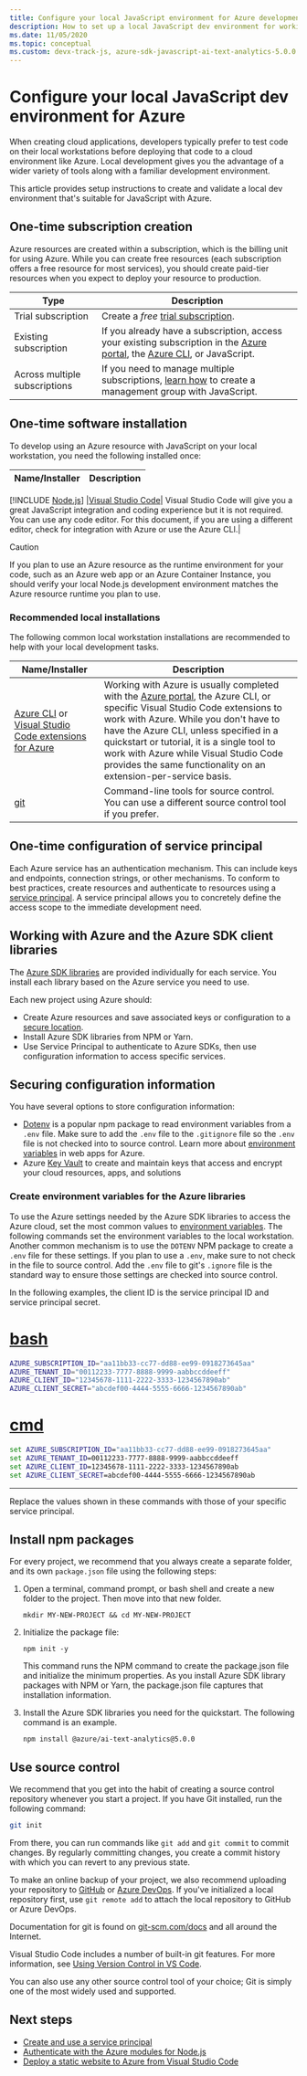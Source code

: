 ```yaml
---
title: Configure your local JavaScript environment for Azure development
description: How to set up a local JavaScript dev environment for working with Azure, including an editor, the Azure SDK libraries, optional tools, and the necessary credentials for library authentication.
ms.date: 11/05/2020
ms.topic: conceptual
ms.custom: devx-track-js, azure-sdk-javascript-ai-text-analytics-5.0.0
---
```


# Configure your local JavaScript dev environment for Azure

When creating cloud applications, developers typically prefer to test code on their local workstations before deploying that code to a cloud environment like Azure. Local development gives you the advantage of a wider variety of tools along with a familiar development environment.

This article provides setup instructions to create and validate a local dev environment that's suitable for JavaScript with Azure.

## One-time subscription creation

Azure resources are created within a subscription, which is the billing unit for using Azure. While you can create free resources (each subscription offers a free resource for most services), you should create paid-tier resources when you expect to deploy your resource to production.

|Type|Description|
|--|--|
|Trial subscription|Create a _free_ [trial subscription](https://azure.microsoft.com/free/).|
|Existing subscription|If you already have a subscription, access your existing subscription in the [Azure portal](https://portal.azure.com), the [Azure CLI](), or JavaScript.|
|Across multiple subscriptions|If you need to manage multiple subscriptions, [learn how](/azure/governance/management-groups/create-management-group-javascript) to create a management group with JavaScript.|

## One-time software installation

To develop using an Azure resource with JavaScript on your local workstation, you need the following installed once:

|Name/Installer|Description|
|--|--|
[!INCLUDE [Node.js](../includes/environment-nodejs-table-row-2-columns.md)]
|[Visual Studio Code](https://code.visualstudio.com/)| Visual Studio Code will give you a great JavaScript integration and coding experience but it is not required. You can use any code editor. For this document, if you are using a different editor, check for integration with Azure or use the Azure CLI.|

> [!CAUTION]
> If you plan to use an Azure resource as the runtime environment for your code, such as an Azure web app or an Azure Container Instance, you should verify your local Node.js development environment matches the Azure resource runtime you plan to use.

### Recommended local installations

The following common local workstation installations are recommended to help with your local development tasks.

|Name/Installer|Description|
|--|--|
|[Azure CLI](/cli/azure/get-started-with-azure-cli?view=azure-cli-latest) or [Visual Studio Code extensions for Azure](https://marketplace.visualstudio.com/search?term=azure&target=VSCode&category=All%20categories&sortBy=Relevance) |Working with Azure is usually completed with the [Azure portal](https://ms.portal.azure.com/), the Azure CLI, or specific Visual Studio Code extensions to work with Azure. While you don't have to have the Azure CLI, unless specified in a quickstart or tutorial, it is a single tool to work with Azure while Visual Studio Code provides the same functionality on an extension-per-service basis.|
| [git](https://git-scm.com/downloads) | Command-line tools for source control. You can use a different source control tool if you prefer. |


## One-time configuration of service principal

Each Azure service has an authentication mechanism. This can include keys and endpoints, connection strings, or other mechanisms. To conform to best practices, create resources and authenticate to resources using a [service principal](node-sdk-azure-authenticate-principal.md). A service principal allows you to concretely define the access scope to the immediate development need.

## Working with Azure and the Azure SDK client libraries

The [Azure SDK libraries](../azure-sdk-library-package-index.md) are provided individually for each service. You install each library based on the Azure service you need to use.

Each new project using Azure should:
- Create Azure resources and save associated keys or configuration to a [secure location](#securing-configuration-information).
- Install Azure SDK libraries from NPM or Yarn. 
- Use Service Principal to authenticate to Azure SDKs, then use configuration information to access specific services.

## Securing configuration information

You have several options to store configuration information:
- [Dotenv](https://www.npmjs.com/package/dotenv) is a popular npm package to read environment variables from a `.env` file. Make sure to add the `.env` file to the `.gitignore` file so the `.env` file is not checked into to source control. Learn more about [environment variables](../how-to/configure-web-app-settings) in web apps for Azure. 
- Azure [Key Vault](/azure/key-vault/) to create and maintain keys that access and encrypt your cloud resources, apps, and solutions

### Create environment variables for the Azure libraries

To use the Azure settings needed by the Azure SDK libraries to access the Azure cloud, set the most common values to [environment variables](../how-to/configure-web-app-settings). The following commands set the environment variables to the local workstation. Another common mechanism is to use the `DOTENV` NPM package to create a `.env` file for these settings. If you plan to use a `.env`, make sure to not check in the file to source control. Add the `.env` file to git's `.ignore` file is the standard way to ensure those settings are checked into source control.

In the following examples, the client ID is the service principal ID and service principal secret.

# [bash](#tab/bash)

```bash
AZURE_SUBSCRIPTION_ID="aa11bb33-cc77-dd88-ee99-0918273645aa"
AZURE_TENANT_ID="00112233-7777-8888-9999-aabbccddeeff"
AZURE_CLIENT_ID="12345678-1111-2222-3333-1234567890ab"
AZURE_CLIENT_SECRET="abcdef00-4444-5555-6666-1234567890ab"
```

# [cmd](#tab/cmd)

```cmd
set AZURE_SUBSCRIPTION_ID="aa11bb33-cc77-dd88-ee99-0918273645aa"
set AZURE_TENANT_ID=00112233-7777-8888-9999-aabbccddeeff
set AZURE_CLIENT_ID=12345678-1111-2222-3333-1234567890ab
set AZURE_CLIENT_SECRET=abcdef00-4444-5555-6666-1234567890ab
```

---

Replace the values shown in these commands with those of your specific service principal.

## Install npm packages

For every project, we recommend that you always create a separate folder, and its own `package.json` file using the following steps:

1. Open a terminal, command prompt, or bash shell and create a new folder to the project. Then move into that new folder.

    ```console
    mkdir MY-NEW-PROJECT && cd MY-NEW-PROJECT
    ```

1. Initialize the package file:

    ```console
    npm init -y
    ```

    This command runs the NPM command to create the package.json file and initialize the minimum properties. As you install Azure SDK library packages with NPM or Yarn, the package.json file captures that installation information.

1. Install the Azure SDK libraries you need for the quickstart. The following command is an example.

    ```console
    npm install @azure/ai-text-analytics@5.0.0
    ```

## Use source control

We recommend that you get into the habit of creating a source control repository whenever you start a project. If you have Git installed, run the following command:

```bash
git init
```

From there, you can run commands like `git add` and `git commit` to commit changes. By regularly committing changes, you create a commit history with which you can revert to any previous state.

To make an online backup of your project, we also recommend uploading your repository to [GitHub](https://github.com) or [Azure DevOps](/azure/devops/user-guide/code-with-git?view=azure-devops). If you've initialized a local repository first, use `git remote add` to attach the local repository to GitHub or Azure DevOps.

Documentation for git is found on [git-scm.com/docs](https://git-scm.com/docs) and all around the Internet.

Visual Studio Code includes a number of built-in git features. For more information, see [Using Version Control in VS Code](https://code.visualstudio.com/docs/editor/versioncontrol).

You can also use any other source control tool of your choice; Git is simply one of the most widely used and supported.

## Next steps

* [Create and use a service principal](node-sdk-azure-authenticate-principal.md)
* [Authenticate with the Azure modules for Node.js](node-sdk-azure-authenticate.md)
* [Deploy a static website to Azure from Visual Studio Code](../tutorial-vscode-static-website-node-01.md)